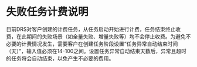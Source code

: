 # 失败任务计费说明<a name="drs_16_1128"></a>

目前DRS对客户创建的计费任务，从任务启动开始进行计费，任务结束终止收费，在此期间的失败场景（如全量失败、增量失败等）均不会停止收费。为避免不必要的计费情况发生，需要客户在创建任务阶段设置“任务异常自动结束时间（天）”，输入值必须在14-100之间。设置任务异常自动结束天数后，异常且超时的任务将会自动结束，以免产生不必要的费用。

